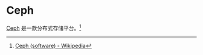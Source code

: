 # Ceph

[Ceph] 是一款分布式存储平台。[^Ceph on Wikipedia]

<!----------------------------------------------------------------------------->

[^Ceph on Wikipedia]: [Ceph (software) - Wikipedia](https://wikipedia.org/wiki/Ceph_(software))

[Ceph]: https://ceph.io/
